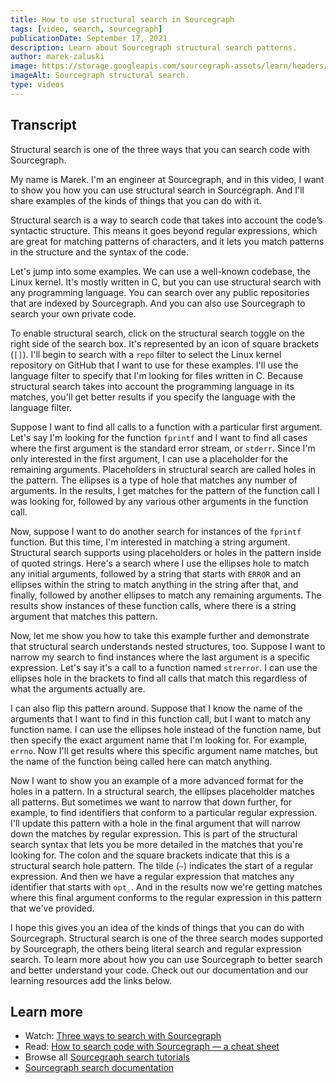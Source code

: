 ```yaml
---
title: How to use structural search in Sourcegraph
tags: [video, search, sourcegraph]
publicationDate: September 17, 2021
description: Learn about Sourcegraph structural search patterns.
author: marek-zaluski
image: https://storage.googleapis.com/sourcegraph-assets/learn/headers/how-to-use-structural-search-in-sourcegraph-thumbnail.jpg
imageAlt: Sourcegraph structural search.
type: videos
---
```


<EmbeddedYoutubeVideo id="GnubTdnilbc" />

## Transcript

Structural search is one of the three ways that you can search code with Sourcegraph. 

My name is Marek. I'm an engineer at Sourcegraph, and in this video, I want to show you how you can use structural search in Sourcegraph. And I'll share examples of the kinds of things that you can do with it.

Structural search is a way to search code that takes into account the code’s syntactic structure. This means it goes beyond regular expressions, which are great for matching patterns of characters, and it lets you match patterns in the structure and the syntax of the code.

Let's jump into some examples. We can use a well-known codebase, the Linux kernel. It's mostly written in C, but you can use structural search with any programming language. You can search over any public repositories that are indexed by Sourcegraph. And you can also use Sourcegraph to search your own private code.

To enable structural search, click on the structural search toggle on the right side of the search box. It's represented by an icon of square brackets (`[]`). I'll begin to search with a `repo` filter to select the Linux kernel repository on GitHub that I want to use for these examples. I'll use the language filter to specify that I'm looking for files written in C. Because structural search takes into account the programming language in its matches, you'll get better results if you specify the language with the language filter.

Suppose I want to find all calls to a function with a particular first argument. Let's say I'm looking for the function `fprintf` and I want to find all cases where the first argument is the standard error stream, or `stderr`. Since I'm only interested in the first argument, I can use a placeholder for the remaining arguments. Placeholders in structural search are called holes in the pattern. The ellipses is a type of hole that matches any number of arguments. In the results, I get matches for the pattern of the function call I was looking for, followed by any various other arguments in the function call.

Now, suppose I want to do another search for instances of the `fprintf` function. But this time, I'm interested in matching a string argument. Structural search supports using placeholders or holes in the pattern inside of quoted strings. Here's a search where I use the ellipses hole to match any initial arguments, followed by a string that starts with `ERROR` and an ellipses within the string to match anything in the string after that, and finally, followed by another ellipses to match any remaining arguments. The results show instances of these function calls, where there is a string argument that matches this pattern.

Now, let me show you how to take this example further and demonstrate that structural search understands nested structures, too. Suppose I want to narrow my search to find instances where the last argument is a specific expression. Let's say it's a call to a function named `strerror`. I can use the ellipses hole in the brackets to find all calls that match this regardless of what the arguments actually are.

I can also flip this pattern around. Suppose that I know the name of the arguments that I want to find in this function call, but I want to match any function name. I can use the ellipses hole instead of the function name, but then specify the exact argument name that I'm looking for. For example, `errno`. Now I'll get results where this specific argument name matches, but the name of the function being called here can match anything.

Now I want to show you an example of a more advanced format for the holes in a pattern. In a structural search, the ellipses placeholder matches all patterns. But sometimes we want to narrow that down further, for example, to find identifiers that conform to a particular regular expression. I'll update this pattern with a hole in the final argument that will narrow down the matches by regular expression. This is part of the structural search syntax that lets you be more detailed in the matches that you're looking for. The colon and the square brackets indicate that this is a structural search hole pattern. The tilde (`~`) indicates the start of a regular expression. And then we have a regular expression that matches any identifier that starts with `opt_`. And in the results now we're getting matches where this final argument conforms to the regular expression in this pattern that we've provided.

I hope this gives you an idea of the kinds of things that you can do with Sourcegraph. Structural search is one of the three search modes supported by Sourcegraph, the others being literal search and regular expression search. To learn more about how you can use Sourcegraph to better search and better understand your code. Check out our documentation and our learning resources add the links below.

## Learn more

- Watch: [Three ways to search with Sourcegraph](/three-ways-to-search-code-with-sourcegraph)
- Read: [How to search code with Sourcegraph — a cheat sheet](/how-to-search-code-with-sourcegraph-a-cheat-sheet)
- Browse all [Sourcegraph search tutorials](/tags/search)
- [Sourcegraph search documentation](https://docs.sourcegraph.com/search)